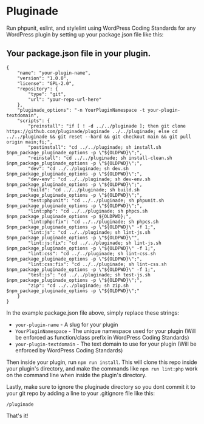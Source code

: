 # Pluginade

Run phpunit, eslint, and stylelint using WordPress Coding Standards for any WordPress plugin by setting up your package.json file like this:

## Your package.json file in your plugin.
```
{
	"name": "your-plugin-name",
	"version": "1.0.0",
	"license": "GPL-2.0",
	"repository": {
		"type": "git",
		"url": "your-repo-url-here"
	},
	"pluginade_options": "-n YourPluginNamespace -t your-plugin-textdomain",
	"scripts": {
		"preinstall": "if [ ! -d ../../pluginade ]; then git clone https://github.com/pluginade/pluginade ../../pluginade; else cd ../../pluginade && git reset --hard && git checkout main && git pull origin main;fi;",
		"postinstall": "cd ../../pluginade; sh install.sh $npm_package_pluginade_options -p \"${OLDPWD}\";",
		"reinstall": "cd ../../pluginade; sh install-clean.sh $npm_package_pluginade_options -p \"${OLDPWD}\";",
		"dev": "cd ../../pluginade; sh dev.sh $npm_package_pluginade_options -p \"${OLDPWD}\";",
		"dev-env": "cd ../../pluginade; sh dev-env.sh $npm_package_pluginade_options -p \"${OLDPWD}\";",
		"build": "cd ../../pluginade; sh build.sh $npm_package_pluginade_options -p \"${OLDPWD}\";",
		"test:phpunit": "cd ../../pluginade; sh phpunit.sh $npm_package_pluginade_options -p \"${OLDPWD}\";",
		"lint:php": "cd ../../pluginade; sh phpcs.sh $npm_package_pluginade_options -p ${OLDPWD};",
		"lint:php:fix": "cd ../../pluginade; sh phpcs.sh $npm_package_pluginade_options -p \"${OLDPWD}\" -f 1;",
		"lint:js": "cd ../../pluginade; sh lint-js.sh $npm_package_pluginade_options -p \"${OLDPWD}\"",
		"lint:js:fix": "cd ../../pluginade; sh lint-js.sh $npm_package_pluginade_options -p \"${OLDPWD}\" -f 1;",
		"lint:css": "cd ../../pluginade; sh lint-css.sh $npm_package_pluginade_options -p \"${OLDPWD}\";",
		"lint:css:fix": "cd ../../pluginade; sh lint-css.sh $npm_package_pluginade_options -p \"${OLDPWD}\" -f 1;",
		"test:js": "cd ../../pluginade; sh test-js.sh $npm_package_pluginade_options -p \"${OLDPWD}\";",
		"zip": "cd ../../pluginade; sh zip.sh $npm_package_pluginade_options -p \"${OLDPWD}\";"
	}
}
```

In the example package.json file above, simply replace these strings:

- `your-plugin-name` - A slug for your plugin
- `YourPluginNamespace` - The unique namespace used for your plugin (Will be enforced as function/class prefix in WordPress Coding Standards)
- `your-plugin-textdomain` - The text domain to use for your plugin (Will be enforced by WordPress Coding Standards)

Then inside your plugin, run `npm run install`. This will clone this repo inside your plugin's directory, and make the commands like `npm run lint:php` work on the command line when inside the plugin's directory.

Lastly, make sure to ignore the pluginade directory so you dont commit it to your git repo by adding a line to your .gitignore file like this:

```
/pluginade
```

That's it!